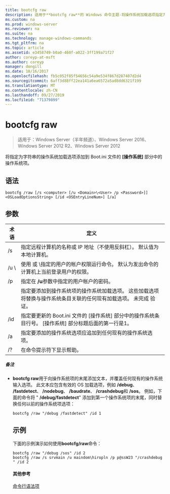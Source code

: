 ```yaml
---
title: bootcfg raw
description: 适用于**bootcfg raw**的 Windows 命令主题-将操作系统加载选项指定为 boot.ini 文件的 **[操作系统]** 部分中的操作系统项的字符串。
ms.custom: na
ms.prod: windows-server
ms.reviewer: na
ms.suite: na
ms.technology: manage-windows-commands
ms.tgt_pltfrm: na
ms.topic: article
ms.assetid: e3458749-b0a0-460f-a022-3ff199a71f27
author: coreyp-at-msft
ms.author: coreyp
manager: dongill
ms.date: 10/16/2017
ms.openlocfilehash: fb5c052f85f54656c54a9e534f867d287407d2d4
ms.sourcegitcommit: 6aff3d88ff22ea141a6ea6572a5ad8dd6321f199
ms.translationtype: MT
ms.contentlocale: zh-CN
ms.lasthandoff: 09/27/2019
ms.locfileid: "71379899"
---
```

# <a name="bootcfg-raw"></a>bootcfg raw

>适用于：Windows Server（半年频道）、Windows Server 2016、Windows Server 2012 R2、Windows Server 2012

将指定为字符串的操作系统加载选项添加到 Boot.ini 文件的 **[操作系统]** 部分中的操作系统项。

## <a name="syntax"></a>语法
```
bootcfg /raw [/s <computer> [/u <Domain>\<User> /p <Password>]] <OSLoadOptionsString> [/id <OSEntryLineNum>] [/a]
```
## <a name="parameters"></a>参数

|         术语          |                                                                                                            定义                                                                                                             |
|-----------------------|-----------------------------------------------------------------------------------------------------------------------------------------------------------------------------------------------------------------------------------|
|     /s <computer>     |                                                        指定远程计算机的名称或 IP 地址（不使用反斜杠）。 默认值为本地计算机。                                                         |
| /u <Domain> \\<User>  |               使用 <User> 或 <Domain>\\<User>指定的用户的帐户权限运行命令。 默认为发出命令的计算机上当前登录用户的权限。                |
|     /p <Password>     |                                                                       指定在 **/u**参数中指定的用户帐户的密码。                                                                       |
| <OSLoadOptionsString> | 指定要添加到操作系统项的操作系统加载选项。 这些加载选项将替换与操作系统条目关联的任何现有加载选项。 未完成 <OSLoadOptions> 验证。 |
| /id <OSEntryLineNum>  |                       指定要更新的 Boot.ini 文件的 [操作系统] 部分中的操作系统条目行号。 [操作系统] 部分标题后面的第一行是1。                       |
|          /a           |                                                       指定要添加的操作系统选项应追加到任何现有的操作系统选项。                                                        |
|          /?           |                                                                                               在命令提示符下显示帮助。                                                                                                |

##### <a name="remarks"></a>备注
- **bootcfg raw**用于向操作系统项的末尾添加文本，并覆盖任何现有的操作系统输入选项。 此文本应包含有效的 OS 加载选项，例如 **/debug**、 **/fastdetect**、 **/nodebug**、 **/baudrate**、 **/crashdebug**和 **/sos**。 例如，下面的命令将 " **/debug/fastdetect**" 添加到第一个操作系统项的末尾，同时替换任何以前的操作系统项选项：
  ```
  bootcfg /raw "/debug /fastdetect" /id 1
  ```
  ## <a name="BKMK_examples"></a>示例
  下面的示例演示如何使用**bootcfg/raw**命令：
  ```
  bootcfg /raw "/debug /sos" /id 2
  bootcfg /raw /s srvmain /u maindom\hiropln /p p@ssW23 "/crashdebug " /id 2
  ```
  #### <a name="additional-references"></a>其他参考
  [命令行语法项](command-line-syntax-key.md)
